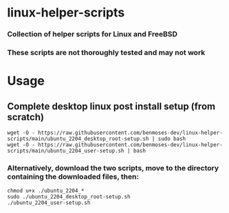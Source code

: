 # linux-helper-scripts
### Collection of helper scripts for Linux and FreeBSD
### These scripts are not thoroughly tested and may not work

# Usage
## Complete desktop linux post install setup (from scratch)
```
wget -O - https://raw.githubusercontent.com/benmoses-dev/linux-helper-scripts/main/ubuntu_2204_desktop_root-setup.sh | sudo bash
wget -O - https://raw.githubusercontent.com/benmoses-dev/linux-helper-scripts/main/ubuntu_2204_user-setup.sh | bash
```
### Alternatively, download the two scripts, move to the directory containing the downloaded files, then:
```
chmod u+x ./ubuntu_2204_*
sudo ./ubuntu_2204_desktop_root-setup.sh
./ubuntu_2204_user-setup.sh
```
